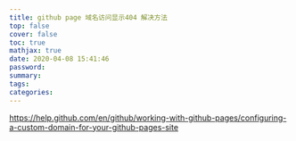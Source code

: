 ```yaml
---
title: github page 域名访问显示404 解决方法
top: false
cover: false
toc: true
mathjax: true
date: 2020-04-08 15:41:46
password:
summary:
tags:
categories:
---
```


https://help.github.com/en/github/working-with-github-pages/configuring-a-custom-domain-for-your-github-pages-site
